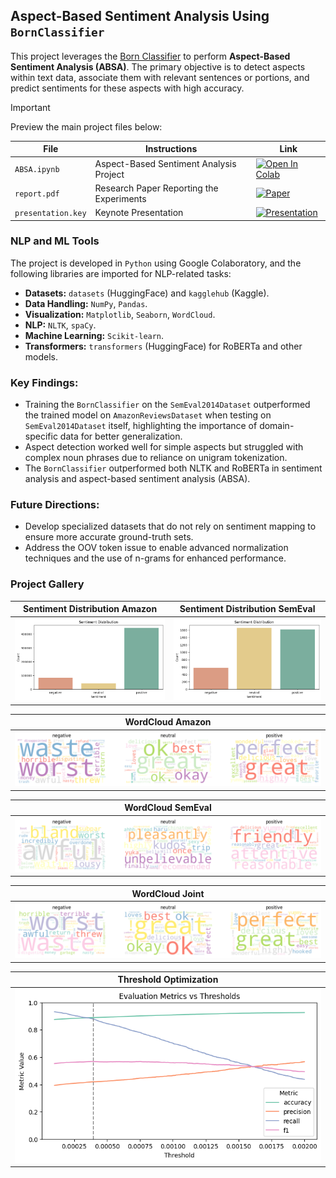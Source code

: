 ## Aspect-Based Sentiment Analysis Using `BornClassifier`

This project leverages the [Born Classifier](https://bornrule.eguidotti.com/) to perform **Aspect-Based Sentiment Analysis (ABSA)**. The primary objective is to detect aspects within text data, associate them with relevant sentences or portions, and predict sentiments for these aspects with high accuracy.


> [!IMPORTANT]
> Preview the main project files below:
> 
> | File | Instructions | Link |
> |------|--------------|------|
> | `ABSA.ipynb` | Aspect-Based Sentiment Analysis Project | [![Open In Colab](https://colab.research.google.com/assets/colab-badge.svg)](https://colab.research.google.com/github/tabaraei/aspect-based-sentiment-analysis/blob/main/ABSA.ipynb) |
> | `report.pdf` | Research Paper Reporting the Experiments | [![Paper](https://img.shields.io/badge/Paper-PDF-red)](https://github.com/tabaraei/aspect-based-sentiment-analysis/blob/main/latex/report.pdf) |
> | `presentation.key` | Keynote Presentation | [![Presentation](https://img.shields.io/badge/Presentation-Keynote-green)](https://github.com/tabaraei/aspect-based-sentiment-analysis/blob/main/presentation.key) |

### NLP and ML Tools

The project is developed in `Python` using Google Colaboratory, and the following libraries are imported for NLP-related tasks:

- **Datasets:** `datasets` (HuggingFace) and `kagglehub` (Kaggle).
- **Data Handling:** `NumPy`, `Pandas`.
- **Visualization:** `Matplotlib`, `Seaborn`, `WordCloud`.
- **NLP:** `NLTK`, `spaCy`.
- **Machine Learning:** `Scikit-learn`.
- **Transformers:** `transformers` (HuggingFace) for RoBERTa and other models.


### Key Findings:

- Training the `BornClassifier` on the `SemEval2014Dataset` outperformed the trained model on `AmazonReviewsDataset` when testing on `SemEval2014Dataset` itself, highlighting the importance of domain-specific data for better generalization.
- Aspect detection worked well for simple aspects but struggled with complex noun phrases due to reliance on unigram tokenization.
- The `BornClassifier` outperformed both NLTK and RoBERTa in sentiment analysis and aspect-based sentiment analysis (ABSA).

### Future Directions:
- Develop specialized datasets that do not rely on sentiment mapping to ensure more accurate ground-truth sets.
- Address the OOV token issue to enable advanced normalization techniques and the use of n-grams for enhanced performance.


### Project Gallery

| Sentiment Distribution Amazon | Sentiment Distribution SemEval |
| --- | --- |
| ![chatbot](latex/images/dist_amazon.png) | ![quiz](latex/images/dist_semeval.png) |

| WordCloud Amazon |
| ----- |
| ![audio](latex/images/wordcloud_amazon.png) |

| WordCloud SemEval |
| ----- |
| ![YouTube](latex/images/wordcloud_semeval.png) |

| WordCloud Joint |
| ----- |
| ![video](latex/images/wordcloud_joint.png) |

| Threshold Optimization |
| ----- |
| ![image](latex/images/threshold_optimization.png) |
